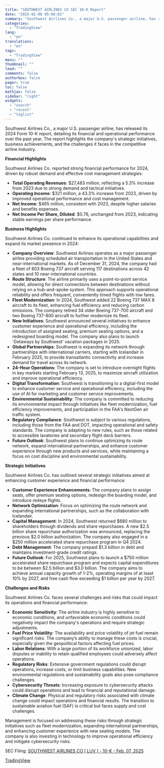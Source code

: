 ```yaml
---
title: "SOUTHWEST AIRLINES CO SEC 10-K Report"
date: "2025-02-08 05:08:01"
summary: "Southwest Airlines Co., a major U.S. passenger airline, has released its 2024 Form 10-K report, detailing its financial and operational performance over the past year. The report highlights the company's strategic initiatives, business achievements, and the challenges it faces in the competitive airline industry. Financial Highlights Southwest Airlines Co. reported..."
categories:
  - "TradingView"
lang:
  - "en"
translations:
  - "en"
tags:
  - "TradingView"
menu: ""
thumbnail: ""
lead: ""
comments: false
authorbox: false
pager: true
toc: false
mathjax: false
sidebar: "right"
widgets:
  - "search"
  - "recent"
  - "taglist"
---
```


Southwest Airlines Co., a major U.S. passenger airline, has released its 2024 Form 10-K report, detailing its financial and operational performance over the past year. The report highlights the company's strategic initiatives, business achievements, and the challenges it faces in the competitive airline industry.

**Financial Highlights**

Southwest Airlines Co. reported strong financial performance for 2024, driven by robust demand and effective cost management strategies:

* **Total Operating Revenues**: $27,483 million, reflecting a 5.3% increase from 2023 due to strong demand and tactical initiatives.
* **Operating Income**: $321 million, a 43.3% increase from 2023, driven by improved operational performance and cost management.
* **Net Income**: $465 million, consistent with 2023, despite higher salaries and benefits expenses.
* **Net Income Per Share, Diluted**: $0.76, unchanged from 2023, indicating stable earnings per share performance.

**Business Highlights**

Southwest Airlines Co. continued to enhance its operational capabilities and expand its market presence in 2024:

* **Company Overview**: Southwest Airlines operates as a major passenger airline providing scheduled air transportation in the United States and near-international markets. As of December 31, 2024, the company had a fleet of 803 Boeing 737 aircraft serving 117 destinations across 42 states and 10 near-international countries.
* **Route Structure**: The airline primarily uses a point-to-point service model, allowing for direct connections between destinations without relying on a hub-and-spoke system. This approach supports operational reliability and offers frequent, conveniently timed flights with low fares.
* **Fleet Modernization**: In 2024, Southwest added 22 Boeing 737 MAX 8 aircraft to its fleet, enhancing fuel efficiency and reducing carbon emissions. The company retired 34 older Boeing 737-700 aircraft and two Boeing 737-800 aircraft to further modernize its fleet.
* **New Initiatives**: Southwest announced several initiatives to enhance customer experience and operational efficiency, including the introduction of assigned seating, premium seating options, and a redesigned boarding model. The company also plans to launch 'Getaways by Southwest' vacation packages in 2025.
* **Global Partnerships**: Southwest is expanding its network through partnerships with international carriers, starting with Icelandair in February 2025, to provide transatlantic connectivity and increase demand for travel across its network.
* **24-Hour Operations**: The company is set to introduce overnight flights in key markets starting February 13, 2025, to maximize aircraft utilization and improve operational efficiency.
* **Digital Transformation**: Southwest is transitioning to a digital-first model to enhance customer service and operational efficiency, including the use of AI for marketing and customer service improvements.
* **Environmental Sustainability**: The company is committed to reducing its environmental impact through initiatives like fleet modernization, fuel efficiency improvements, and participation in the FAA's NextGen air traffic system.
* **Regulatory Compliance**: Southwest is subject to various regulations, including those from the FAA and DOT, impacting operational and safety standards. The company is adapting to new rules, such as those related to accessible lavatories and secondary flight deck barriers.
* **Future Outlook**: Southwest plans to continue optimizing its route network, expand international partnerships, and enhance customer experience through new products and services, while maintaining a focus on cost discipline and environmental sustainability.

**Strategic Initiatives**

Southwest Airlines Co. has outlined several strategic initiatives aimed at enhancing customer experience and financial performance:

* **Customer Experience Enhancements**: The company plans to assign seats, offer premium seating options, redesign the boarding model, and introduce redeye flights.
* **Network Optimization**: Focus on optimizing the route network and expanding international partnerships, such as the collaboration with Icelandair.
* **Capital Management**: In 2024, Southwest returned $680 million to shareholders through dividends and share repurchases. A new $2.5 billion share repurchase authorization was announced, replacing the previous $2.0 billion authorization. The company also engaged in a $250 million accelerated share repurchase program in Q4 2024.
* **Debt Management**: The company prepaid $1.3 billion in debt and maintains investment-grade credit ratings.
* **Future Outlook**: For 2025, Southwest plans to launch a $750 million accelerated share repurchase program and expects capital expenditures to be between $2.5 billion and $3.0 billion. The company aims to achieve annual capacity growth of 1-2%, operating margins of at least 10% by 2027, and free cash flow exceeding $1 billion per year by 2027.

**Challenges and Risks**

Southwest Airlines Co. faces several challenges and risks that could impact its operations and financial performance:

* **Economic Sensitivity**: The airline industry is highly sensitive to economic conditions, and unfavorable economic conditions could negatively impact the company's operations and require strategic adjustments.
* **Fuel Price Volatility**: The availability and price volatility of jet fuel remain significant risks. The company’s ability to manage these costs is crucial, especially given the geopolitical factors affecting fuel prices.
* **Labor Relations**: With a large portion of its workforce unionized, labor disputes or inability to retain qualified employees could adversely affect operations.
* **Regulatory Risks**: Extensive government regulations could disrupt operations, increase costs, or limit business capabilities. New environmental regulations and sustainability goals also pose compliance challenges.
* **Cybersecurity Threats**: Increasing exposure to cybersecurity attacks could disrupt operations and lead to financial and reputational damage.
* **Climate Change**: Physical and regulatory risks associated with climate change could impact operations and financial results. The transition to sustainable aviation fuel (SAF) is critical but faces supply and cost challenges.

Management is focused on addressing these risks through strategic initiatives such as fleet modernization, expanding international partnerships, and enhancing customer experience with new seating models. The company is also investing in technology to improve operational efficiency and mitigate cybersecurity risks.

SEC Filing: [SOUTHWEST AIRLINES CO [ LUV ] - 10-K - Feb. 07, 2025](https://www.sec.gov/Archives/edgar/data/92380/000009238025000024/luv-20241231.htm)

[TradingView](https://www.tradingview.com/news/tradingview:3faca2f5210e3:0-southwest-airlines-co-sec-10-k-report/)
